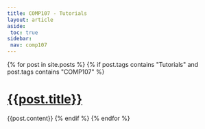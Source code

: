 ```yaml
---
title: COMP107 - Tutorials
layout: article
aside:
 toc: true
sidebar:
 nav: comp107
---
```

{% for post in site.posts %}
{% if post.tags contains "Tutorials" and post.tags contains "COMP107" %}
# [{{post.title}}]({{site.baseurl}}{{post.url}})
{{post.content}}
{% endif %}
{% endfor %}
